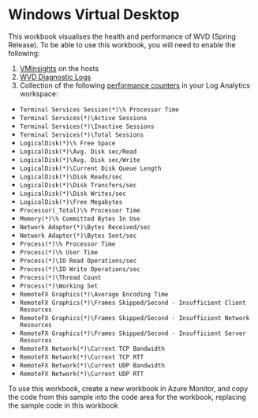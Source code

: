 # Windows Virtual Desktop

This workbook visualises the health and performance of WVD (Spring Release). To be able to use this workbook, you will need to enable the following:

1. [VMInsights](https://docs.microsoft.com/en-us/azure/azure-monitor/insights/vminsights-enable-overview) on the hosts
2. [WVD Diagnostic Logs](https://docs.microsoft.com/en-us/azure/virtual-desktop/diagnostics-log-analytics#push-diagnostics-data-to-your-workspace)
3. Collection of the following [performance counters](https://docs.microsoft.com/en-us/azure/azure-monitor/platform/data-sources-performance-counters) in your Log Analytics workspace:

* `Terminal Services Session(*)\% Processor Time`
* `Terminal Services(*)\Active Sessions`
* `Terminal Services(*)\Inactive Sessions`
* `Terminal Services(*)\Total Sessions`
* `LogicalDisk(*)\% Free Space`
* `LogicalDisk(*)\Avg. Disk sec/Read`
* `LogicalDisk(*)\Avg. Disk sec/Write`
* `LogicalDisk(*)\Current Disk Queue Length`
* `LogicalDisk(*)\Disk Reads/sec`
* `LogicalDisk(*)\Disk Transfers/sec`
* `LogicalDisk(*)\Disk Writes/sec`
* `LogicalDisk(*)\Free Megabytes`
* `Processor(_Total)\% Processor Time`
* `Memory(*)\% Committed Bytes In Use`
* `Network Adapter(*)\Bytes Received/sec`
* `Network Adapter(*)\Bytes Sent/sec`
* `Process(*)\% Processor Time`
* `Process(*)\% User Time`
* `Process(*)\IO Read Operations/sec`
* `Process(*)\IO Write Operations/sec`
* `Process(*)\Thread Count`
* `Process(*)\Working Set`
* `RemoteFX Graphics(*)\Average Encoding Time`
* `RemoteFX Graphics(*)\Frames Skipped/Second - Insufficient Client Resources`
* `RemoteFX Graphics(*)\Frames Skipped/Second - Insufficient Network Resources` 
* `RemoteFX Graphics(*)\Frames Skipped/Second - Insufficient Server Resources`
* `RemoteFX Network(*)\Current TCP Bandwidth`
* `RemoteFX Network(*)\Current TCP RTT`
* `RemoteFX Network(*)\Current UDP Bandwidth` 
* `RemoteFX Network(*)\Current UDP RTT`



To use this workbook, create a new workbook in Azure Monitor, and copy the code from this sample into the code area for the workbook, replacing the sample code in this workbook
